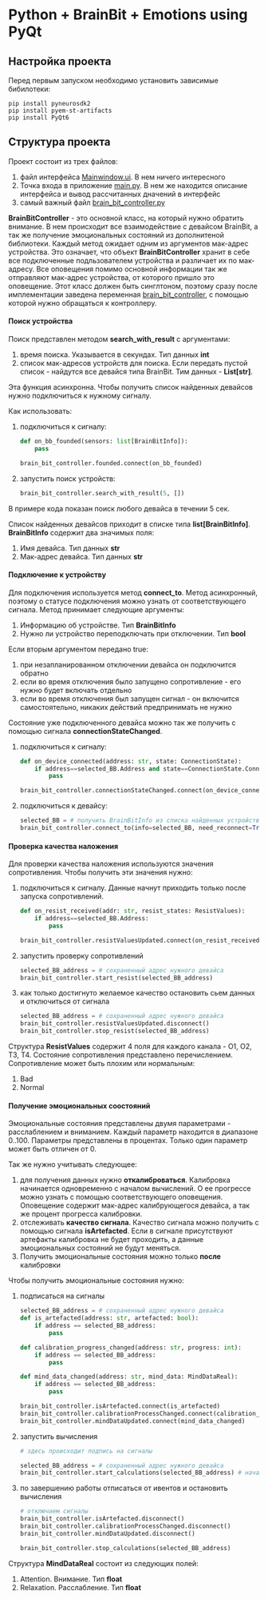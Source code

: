 # Python + BrainBit + Emotions using PyQt

## Настройка проекта

Перед первым запуском необходимо установить зависимые бибилотеки:

```
pip install pyneurosdk2
pip install pyem-st-artifacts
pip install PyQt6
```

## Структура проекта

Проект состоит из трех файлов:
1. файл интерфейса [Mainwindow.ui](https://gitlab.com/neurosdk2/cybergarden2024/-/blob/main/students/PythonDemo/ui/MainWindow.ui?ref_type=heads). В нем ничего интересного
2. Точка входа в приложение [main.py](https://gitlab.com/neurosdk2/cybergarden2024/-/blob/main/students/PynhonDemo%20(PyQt)/main.py?ref_type=heads). В нем же находится описание интерфейса и вывод рассчитанных дначений в интерфейс
3. самый важный файл [brain_bit_controller.py](https://gitlab.com/neurosdk2/cybergarden2024/-/blob/main/students/PynhonDemo%20(PyQt)/brain_bit_controller.py?ref_type=heads)

**BrainBitController** - это основной класс, на который нужно обратить внимание. В нем происходит все взаимодействие с девайсом BrainBit, а так же получение эмоциональных состояний из дополнитеной библиотеки. Каждый метод ожидает одним из аргументов мак-адрес устройства. Это означает, что объект **BrainBitController** хранит в себе все подключенные подльзователем устройства и различает их по мак-адресу. Все оповещения помимо основной информации так же отправляют мак-адрес устройства, от которого пришло это оповещение. Этот класс должен быть синглтоном, поэтому сразу после имплементации заведена переменная [brain_bit_controller](https://gitlab.com/neurosdk2/cybergarden2024/-/blob/main/students/PynhonDemo%20(PyQt)/brain_bit_controller.py?ref_type=heads#L283), с помощью которой нужно обращаться к контроллеру.

#### Поиск устройства

Поиск представлен методом **search_with_result** с аргументами:

1. время поиска. Указывается в секундах. Тип данных **int**
2. список мак-адресов устройств для поиска. Если передать пустой список - найдутся все девайся типа BrainBit. Тим данных - **List[str]**.

Эта функция асинхронна. Чтобы получить список найденных девайсов нужно подключиться к нужному сигналу.

Как использовать:

1. подключиться к сигналу:
    ```python
    def on_bb_founded(sensors: list[BrainBitInfo]):
        pass

    brain_bit_controller.founded.connect(on_bb_founded)
    ``` 

2. запустить поиск устройств:
    ```python
    brain_bit_controller.search_with_result(5, [])
    ``` 

В примере кода показан поиск любого девайса в течении 5 сек.

Список найденных девайсов приходит в списке типа **list[BrainBitInfo]**. **BrainBitInfo** содержит два значимых поля:
 1. Имя девайса. Тип данных **str**
 2. Мак-адрес девайса. Тип данных **str**


#### Подключение к устройству

Для подключения используется метод **connect_to**. Метод асинхронный, поэтому о статусе подключения можно узнать от соответствующего сигнала. Метод принимает следующие аргументы:

 1. Информацию об устройстве. Тип **BrainBitInfo**
 2. Нужно ли устройство переподключать при отключении. Тип **bool**

Если вторым аргументом передано true:
 1. при незапланированном отключении девайса он подключится обратно
 2. если во время отключения было запущено сопротивление - его нужно будет включать отдельно
 3. если во время отключения был запущен сигнал - он включится самостоятельно, никаких действий предпринимать не нужно

Состояние уже подключенного девайса можно так же получить с помощью сигнала **connectionStateChanged**.

1. подключиться к сигналу:
    ```python
    def on_device_connected(address: str, state: ConnectionState):
        if address==selected_BB.Address and state==ConnectionState.Connected:
            pass

    brain_bit_controller.connectionStateChanged.connect(on_device_connected)
    ``` 

2. подключиться к девайсу:

    ```python
    selected_BB = # получить BrainBitInfo из списка найденных устройств как показано выше
    brain_bit_controller.connect_to(info=selected_BB, need_reconnect=True)
    ```

#### Проверка качества наложения

Для проверки качества наложения используются значения сопротивления. Чтобы получить эти значения нужно:
 1. подключиться к сигналу. Данные начнут приходить только после запуска сопротивлений.

    ```python
    def on_resist_received(addr: str, resist_states: ResistValues):
        if address==selected_BB.Address:
            pass

    brain_bit_controller.resistValuesUpdated.connect(on_resist_received)
    ```

 2. запустить проверку сопротивлений

    ```python
    selected_BB_address = # сохраненный адрес нужного девайса
    brain_bit_controller.start_resist(selected_BB_address)
    ```

 3. как только достигнуто желаемое качество остановить сьем данных и отключиться от сигнала

    ```python
    selected_BB_address = # сохраненный адрес нужного девайса
    brain_bit_controller.resistValuesUpdated.disconnect()
    brain_bit_controller.stop_resist(selected_BB_address)
    ```

Структура **ResistValues** содержит 4 поля для каждого канала - O1, O2, T3, T4. Состояние сопротивления представлено перечислением. Сопротивление может быть плохим или нормальным:
 
 1. Bad
 2. Normal

#### Получение эмоциональных соостояний

Эмоциональные состояния представлены двумя параметрами - расслаблением и вниманием. Каждый параметр находится в диапазоне 0..100. Параметры представлены в процентах. Только один параметр может быть отличен от 0.

Так же нужно учитывать следующее:
1. для получения данных нужно **откалиброваться**. Калибровка начинается одновременно с началом вычислений. О ее прогрессе можно узнать с помощью соответствующего оповещения. Оповещение содержит мак-адрес калибрующегося девайса, а так же процент прогресса калибровки.
2. отслеживать **качество сигнала**. Качество сигнала можно получить с помощью сигнала **isArtefacted**. Если в сигнале присутствуют артефакты калибровка не будет проходить, а данные эмоциональных состояний не будут меняться.
3. Получить эмоциональные состояния можно только **после** калибровки

Чтобы получить эмоциональные состояния нужно:

1. подписаться на сигналы

    ```python
    selected_BB_address = # сохраненный адрес нужного девайса
    def is_artefacted(address: str, artefacted: bool):
        if address == selected_BB_address:
            pass

    def calibration_progress_changed(address: str, progress: int):
        if address == selected_BB_address:
            pass

    def mind_data_changed(address: str, mind_data: MindDataReal):
        if address == selected_BB_address:
            pass

    brain_bit_controller.isArtefacted.connect(is_artefacted)
    brain_bit_controller.calibrationProcessChanged.connect(calibration_progress_changed)
    brain_bit_controller.mindDataUpdated.connect(mind_data_changed)
    ```

2. запустить вычисления

    ```python
    # здесь происходит подпись на сигналы

    selected_BB_address = # сохраненный адрес нужного девайса
    brain_bit_controller.start_calculations(selected_BB_address) # начало вычислений
    ```
3. по завершению работы отписаться от ивентов и остановить вычисления

    ```python
    # отключаем сигналы
    brain_bit_controller.isArtefacted.disconnect()
    brain_bit_controller.calibrationProcessChanged.disconnect()
    brain_bit_controller.mindDataUpdated.disconnect()

    brain_bit_controller.stop_calculations(selected_BB_address)
    ```

Структура **MindDataReal** состоит из следующих полей:
 1. Attention. Внимание. Тип **float**
 2. Relaxation. Расслабление. Тип **float**


